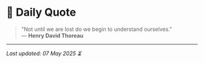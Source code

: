 # 📜 Daily Quote

> "Not until we are lost do we begin to understand ourselves."  
> — **Henry David Thoreau**

---

_Last updated: 07 May 2025 ⏳_
